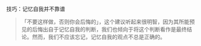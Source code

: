 技巧：记忆自我并不靠谱
>「不要这样做，否则你会后悔的」，这个建议听起来很明智，因为其所能预见的后悔出自于记忆自我的判断，我们也倾向于将这个判断看作是最终结论。然而，我们不应该忘记，记忆自我的观点不总是正确的。